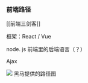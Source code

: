 ### 前端路径

[[前端三剑客]]

框架：React / Vue

node. js 前端里的后端语言（？）

Ajax

![](https://picture-guan.oss-cn-hangzhou.aliyuncs.com/20220816154538.png)
黑马提供的路径图